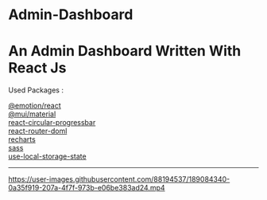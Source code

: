 # Admin-Dashboard

# An Admin Dashboard Written With React Js

Used Packages : 

[@emotion/react](https://www.npmjs.com/package/@emotion/react/)
<br />
[@mui/material](https://mui.com/core/)
<br />
[react-circular-progressbar](https://www.npmjs.com/package/react-circular-progressbar/)
<br />
[react-router-doml](https://www.npmjs.com/package/react-router-dom/)
<br />
[recharts](https://recharts.org/en-US/)
<br />
[sass](https://sass-lang.com/)
<br />
[use-local-storage-state](https://www.npmjs.com/package/use-local-storage-state/)
<br />

---

https://user-images.githubusercontent.com/88194537/189084340-0a35f919-207a-4f7f-973b-e06be383ad24.mp4

